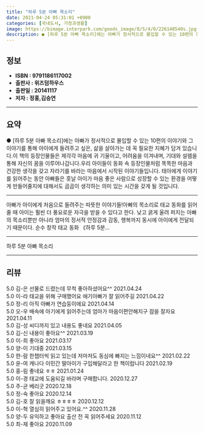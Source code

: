 ```yaml
---
title: "하루 5분 아빠 목소리"
date: 2021-04-24 05:31:01 +0900
categories: [국내도서, 가정과생활]
image: https://bimage.interpark.com/goods_image/8/5/4/0/226148540s.jpg
description: ● [하루 5분 아빠 목소리]에는 아빠가 정서적으로 몰입할 수 있는 10편의 이야기와 그 이야기를 통해 아이에게 들려주고 싶은, 삶을 살아가는 데 꼭 필요한 지혜가 담겨 있습니다.이 책의 등장인물들은 제각각 마음에 귀 기울이고, 어려움을 이겨내며, 기대와 설렘을 통해 자신의 꿈을 이루
---
```


## **정보**

- **ISBN : 9791186117002**
- **출판사 : 위즈덤하우스**
- **출판일 : 20141117**
- **저자 : 정홍,김승연**

------



## **요약**

●  [하루 5분 아빠 목소리]에는 아빠가 정서적으로 몰입할 수 있는 10편의 이야기와 그 이야기를 통해 아이에게 들려주고 싶은, 삶을 살아가는 데 꼭 필요한 지혜가 담겨 있습니다.이 책의 등장인물들은 제각각 마음에 귀 기울이고, 어려움을 이겨내며, 기대와 설렘을 통해 자신의 꿈을 이루어나갑니다.우리 아이들이 동화 속 등장인물처럼 똑똑한 마음과 건강한 생각을 갖고 자라기를 바라는 마음에서 시작된 이야기들입니다. 태아에게 이야기를 읽어주는 동안 아빠들은 훗날 아이가 마음 좋은 사람으로 성장할 수 있는 환경을 어떻게 만들어줄지에 대해서도 곰곰이 생각하는 의미 있는 시간을 갖게 될 것입니다.

------

아빠가 아이에게 처음으로 들려주는 따뜻한 이야기들!아빠의 목소리로 태교 동화를 읽어줄 때 아이는 훨씬 더 풍요로운 자극을 받을 수 있다고 한다. 낮고 굵게 울려 퍼지는 아빠의 목소리뿐만 아니라 엄마의 정서적 안정감과 감동, 행복까지 동시에 아이에게 전달되기 때문이다. 순수 창작 태교 동화 《하루 5분... 

------


하루 5분 아빠 목소리 

------


## **리뷰** 

5.0 김-은 선물로 드렸는데 무척 좋아하셨어요^^ 2021.04.24 <br/>5.0 이-라 태교을 위해 구매했어요
애기아빠가 잘 읽어주길 2021.04.22 <br/>5.0 정-리 아직 아빠가 연습둥이에요 2021.04.14 <br/>5.0 오-우 배속에 아기에게 읽어주는데 엄마가 마음이편안해지구 잠을 잘자요 2021.04.11 <br/>5.0 김-성 씨디까지 있고 내용도 좋네요 2021.04.05 <br/>5.0 김-신 내용이 좋아요^^ 2021.03.19 <br/>5.0 이-희 좋아요 2021.03.17 <br/>5.0 양-이 기대중 2021.03.15 <br/>5.0 한-람 한챕터씩 읽고 있는데 저마저도 동심에 빠지는 느낌이네요^^ 2021.02.22 <br/>5.0 윤-여 캐나다 이민간 딸아이가 구입해달라고 한 책이랍니다 2021.02.19 <br/>5.0 홍-림 좋네요 ㅎㅎ 2021.01.24 <br/>5.0 이-경 태교에 도움되길 바라며 구매합니다. 2020.12.27 <br/>5.0 주-균 베리굿 2020.12.18 <br/>5.0 정-숙 좋아요 2020.12.14 <br/>5.0 김-호 잘 읽을깨요 ㅎㅎㅎㅎ 2020.12.12 <br/>5.0 이-혁 열심히 읽어주고 있어요.^^ 2020.11.28 <br/>5.0 양-두 유익하고 좋아요 출산 전 꼭 읽어주세요 2020.11.12 <br/>5.0 최-재 좋아요 2020.11.09 <br/>